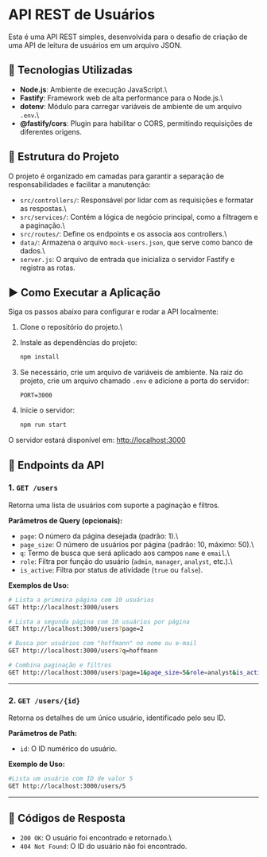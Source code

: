 # API REST de Usuários

Esta é uma API REST simples, desenvolvida para o desafio de criação de uma API de leitura de usuários em um arquivo JSON.

## 🚀 Tecnologias Utilizadas

-   **Node.js**: Ambiente de execução JavaScript.\
-   **Fastify**: Framework web de alta performance para o Node.js.\
-   **dotenv**: Módulo para carregar variáveis de ambiente de um arquivo `.env`.\
-   **@fastify/cors**: Plugin para habilitar o CORS, permitindo requisições de diferentes origens.

## 📂 Estrutura do Projeto

O projeto é organizado em camadas para garantir a separação de responsabilidades e facilitar a manutenção:

-   `src/controllers/`: Responsável por lidar com as requisições e formatar as respostas.\
-   `src/services/`: Contém a lógica de negócio principal, como a filtragem e a paginação.\
-   `src/routes/`: Define os endpoints e os associa aos controllers.\
-   `data/`: Armazena o arquivo `mock-users.json`, que serve como banco de dados.\
-   `server.js`: O arquivo de entrada que inicializa o servidor Fastify e registra as rotas.

## ▶️ Como Executar a Aplicação

Siga os passos abaixo para configurar e rodar a API localmente:

1.  Clone o repositório do projeto.\

2.  Instale as dependências do projeto:

    ``` bash
    npm install
    ```

3.  Se necessário, crie um arquivo de variáveis de ambiente. Na raiz do projeto, crie um arquivo chamado `.env` e adicione a porta do servidor:

    ``` env
    PORT=3000
    ```

4.  Inicie o servidor:

    ``` bash
    npm run start
    ```

O servidor estará disponível em: <http://localhost:3000>

## 📌 Endpoints da API

### 1. `GET /users`

Retorna uma lista de usuários com suporte a paginação e filtros.

**Parâmetros de Query (opcionais):**

-   `page`: O número da página desejada (padrão: 1).\
-   `page_size`: O número de usuários por página (padrão: 10, máximo: 50).\
-   `q`: Termo de busca que será aplicado aos campos `name` e `email`.\
-   `role`: Filtra por função do usuário (`admin`, `manager`, `analyst`, etc.).\
-   `is_active`: Filtra por status de atividade (`true` ou `false`).

**Exemplos de Uso:**

``` bash
# Lista a primeira página com 10 usuários
GET http://localhost:3000/users

# Lista a segunda página com 10 usuários por página
GET http://localhost:3000/users?page=2

# Busca por usuários com "hoffmann" no nome ou e-mail
GET http://localhost:3000/users?q=hoffmann

# Combina paginação e filtros
GET http://localhost:3000/users?page=1&page_size=5&role=analyst&is_active=true
```

------------------------------------------------------------------------

### 2. `GET /users/{id}`

Retorna os detalhes de um único usuário, identificado pelo seu ID.

**Parâmetros de Path:**

-   `id`: O ID numérico do usuário.

**Exemplo de Uso:**

``` bash
#Lista um usuário com ID de valor 5
GET http://localhost:3000/users/5
```

------------------------------------------------------------------------

## 📡 Códigos de Resposta

-   `200 OK`: O usuário foi encontrado e retornado.\
-   `404 Not Found`: O ID do usuário não foi encontrado.
